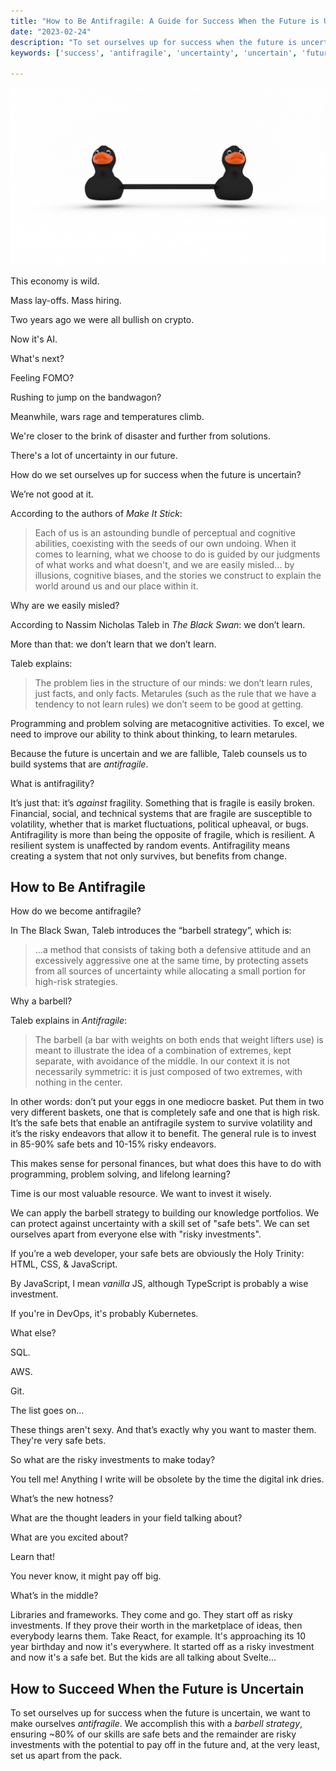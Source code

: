 ```yaml
---
title: "How to Be Antifragile: A Guide for Success When the Future is Uncertain"
date: "2023-02-24"
description: "To set ourselves up for success when the future is uncertain, we want to make ourselves antifragile. We accomplish this with a barbell strategy, ensuring ~80% of our skills are safe bets and the remainder are risky investments with the potential to pay off and set us apart."
keywords: ['success', 'antifragile', 'uncertainty', 'uncertain', 'future']

---
```


![ Illustration of ducks on a barbell ](./jarednielsen-barbell.png)

This economy is wild. 

Mass lay-offs. Mass hiring. 

Two years ago we were all bullish on crypto. 

Now it's AI. 

What's next?

Feeling FOMO?

Rushing to jump on the bandwagon? 

Meanwhile, wars rage and temperatures climb.

We're closer to the brink of disaster and further from solutions.

There's a lot of uncertainty in our future.

How do we set ourselves up for success when the future is uncertain? 

We’re not good at it. 

According to the authors of _Make It Stick_: 

> Each of us is an astounding bundle of perceptual and cognitive abilities, coexisting with the seeds of our own undoing. When it comes to learning, what we choose to do is guided by our judgments of what works and what doesn't, and we are easily misled… by illusions, cognitive biases, and the stories we construct to explain the world around us and our place within it. 

Why are we easily misled? 

According to Nassim Nicholas Taleb in _The Black Swan_: we don’t learn. 

More than that: we don’t learn that we don’t learn. 

Taleb explains:

> The problem lies in the structure of our minds: we don’t learn rules, just facts, and only facts. Metarules (such as the rule that we have a tendency to not learn rules) we don’t seem to be good at getting. 

Programming and problem solving are metacognitive activities. To excel, we need to improve our ability to think about thinking, to learn metarules. 

Because the future is uncertain and we are fallible, Taleb counsels us to build systems that are _antifragile_. 

What is antifragility?

It’s just that: it’s _against_ fragility. Something that is fragile is easily broken. Financial, social, and technical systems that are fragile are susceptible to volatility, whether that is market fluctuations, political upheaval, or bugs. Antifragility is more than being the opposite of fragile, which is resilient. A resilient system is unaffected by random events. Antifragility means creating a system that not only survives, but benefits from change. 


## How to Be Antifragile

How do we become antifragile? 

In The Black Swan, Taleb introduces the “barbell strategy”, which is:

> ...a method that consists of taking both a defensive attitude and an excessively aggressive one at the same time, by protecting assets from all sources of uncertainty while allocating a small portion for high-risk strategies.

Why a barbell? 

Taleb explains in _Antifragile_:

> The barbell (a bar with weights on both ends that weight lifters use) is meant to illustrate the idea of a combination of extremes, kept separate, with avoidance of the middle. In our context it is not necessarily symmetric: it is just composed of two extremes, with nothing in the center. 

In other words: don’t put your eggs in one mediocre basket. Put them in two very different baskets, one that is completely safe and one that is high risk. It’s the safe bets that enable an antifragile system to survive volatility and it’s the risky endeavors that allow it to benefit. The general rule is to invest in 85-90% safe bets and 10-15% risky endeavors. 

This makes sense for personal finances, but what does this have to do with programming, problem solving, and lifelong learning? 

Time is our most valuable resource. We want to invest it wisely. 

We can apply the barbell strategy to building our knowledge portfolios. We can protect against uncertainty with a skill set of "safe bets". We can set ourselves apart from everyone else with "risky investments". 

If you’re a web developer, your safe bets are obviously the Holy Trinity: HTML, CSS, & JavaScript. 

By JavaScript, I mean _vanilla_ JS, although TypeScript is probably a wise investment.

If you're in DevOps, it's probably Kubernetes. 

What else?

SQL.

AWS.

Git.

The list goes on...

These things aren't sexy. And that’s exactly why you want to master them. They're very safe bets.

So what are the risky investments to make today? 

You tell me! Anything I write will be obsolete by the time the digital ink dries. 

What’s the new hotness? 

What are the thought leaders in your field talking about? 

What are you excited about?

Learn that!

You never know, it might pay off big.

What’s in the middle? 

Libraries and frameworks. They come and go. They start off as risky investments. If they prove their worth in the marketplace of ideas, then everybody learns them. Take React, for example. It's approaching its 10 year birthday and now it's everywhere. It started off as a risky investment and now it's a safe bet. But the kids are all talking about Svelte...


## How to Succeed When the Future is Uncertain

To set ourselves up for success when the future is uncertain, we want to make ourselves _antifragile_. We accomplish this with a _barbell strategy_, ensuring ~80% of our skills are safe bets and the remainder are risky investments with the potential to pay off in the future and, at the very least, set us apart from the pack. 